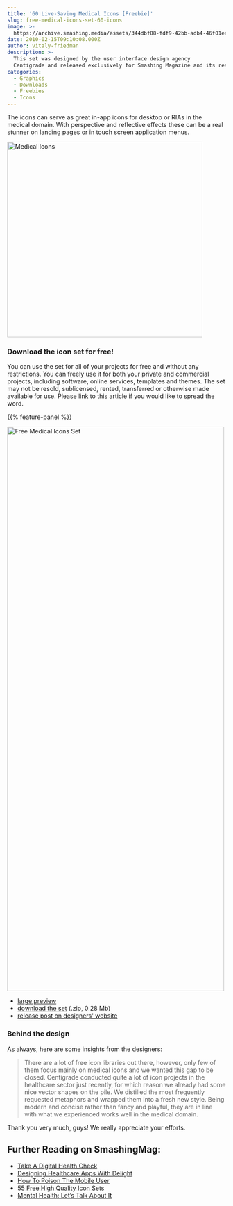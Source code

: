 ```yaml
---
title: '60 Live-Saving Medical Icons [Freebie]'
slug: free-medical-icons-set-60-icons
image: >-
  https://archive.smashing.media/assets/344dbf88-fdf9-42bb-adb4-46f01eedd629/db911687-f96a-41c4-9e0d-7d0b7776e4c2/medical.jpg
date: 2010-02-15T09:10:08.000Z
author: vitaly-friedman
description: >-
  This set was designed by the user interface design agency
  Centigrade and released exclusively for Smashing Magazine and its readers. The icons can serve as great in-app icons for desktop or RIAs in the medical domain. With perspective and reflective effects these can be a real stunner on landing pages or in touch screen application menus.
categories:
  - Graphics
  - Downloads
  - Freebies
  - Icons
---
```

The icons can serve as great in-app icons for desktop or RIAs in the medical domain. With perspective and reflective effects these can be a real stunner on landing pages or in touch screen application menus.

<a href="https://archive.smashing.media/assets/344dbf88-fdf9-42bb-adb4-46f01eedd629/45ddd4a4-c865-427b-8a6a-1ba5e06d04b5/full-preview.png"><img loading="lazy" decoding="async" src="https://archive.smashing.media/assets/344dbf88-fdf9-42bb-adb4-46f01eedd629/0bd9a54c-f7d3-4574-a627-84c111ce0dbc/release.png" alt="Medical Icons " width="450" height="450" /></a>

### Download the icon set for free!

You can use the set for all of your projects for free and without any restrictions. You can freely use it for both your private and commercial projects, including software, online services, templates and themes. The set may not be resold, sublicensed, rented, transferred or otherwise made available for use. Please link to this article if you would like to spread the word.

{{% feature-panel %}}

<a href="https://archive.smashing.media/assets/344dbf88-fdf9-42bb-adb4-46f01eedd629/2e886ec1-2fe9-4d2a-8641-4ca86f408e18/smashingmagazine-previewcomplete-500x1300px.jpg"><img loading="lazy" decoding="async" src="https://archive.smashing.media/assets/344dbf88-fdf9-42bb-adb4-46f01eedd629/2e886ec1-2fe9-4d2a-8641-4ca86f408e18/smashingmagazine-previewcomplete-500x1300px.jpg" alt="Free Medical Icons Set" width="500" height="1300" /></a>

*   [large preview](https://archive.smashing.media/assets/344dbf88-fdf9-42bb-adb4-46f01eedd629/2e886ec1-2fe9-4d2a-8641-4ca86f408e18/smashingmagazine-previewcomplete-500x1300px.jpg)
*   [download the set](https://archive.smashing.media/assets/344dbf88-fdf9-42bb-adb4-46f01eedd629/7bc90f40-443d-4562-86bd-2c306db8bf65/free-medical-icons-set.zip) (.zip, 0.28 Mb)
*   [release post on designers' website](https://www.centigrade.de/en/blog/article/free-medical-icons/)

### Behind the design

As always, here are some insights from the designers:
<blockquote>There are a lot of free icon libraries out there, however, only few of them focus mainly on medical icons and we wanted this gap to be closed. Centigrade conducted quite a lot of icon projects in the healthcare sector just recently, for which reason we already had some nice vector shapes on the pile. We distilled the most frequently requested metaphors and wrapped them into a fresh new style. Being modern and concise rather than fancy and playful, they are in line with what we experienced works well in the medical domain.</blockquote>

Thank you very much, guys! We really appreciate your efforts.</p>

## <span class="rh">Further Reading</span> on SmashingMag:

*   [Take A Digital Health Check](https://www.smashingmagazine.com/2014/06/take-a-digital-health-check/)
*   [Designing Healthcare Apps With Delight](https://www.smashingmagazine.com/2015/11/designing-healthcare-apps/)
*   [How To Poison The Mobile User](https://www.smashingmagazine.com/2016/10/how-to-poison-the-mobile-user/)
*   [55 Free High Quality Icon Sets](https://www.smashingmagazine.com/2008/07/55-free-high-quality-icon-sets/)
*   [Mental Health: Let’s Talk About It](https://www.smashingmagazine.com/2014/10/lets-talk-about-it/)


